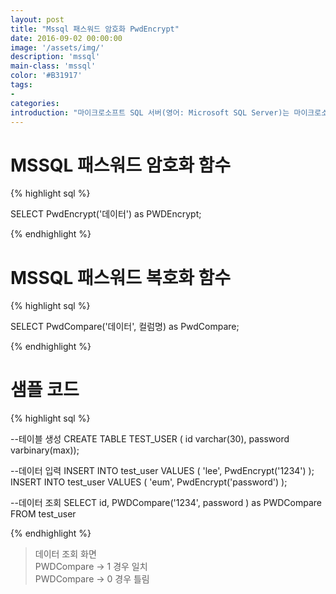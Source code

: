 ```yaml
---
layout: post
title: "Mssql 패스워드 암호화 PwdEncrypt"
date: 2016-09-02 00:00:00
image: '/assets/img/'
description: 'mssql'
main-class: 'mssql'
color: '#B31917'
tags:
- 
categories:
introduction: "마이크로소프트 SQL 서버(영어: Microsoft SQL Server)는 마이크로소프트가 1989년 사이베이스(Sybase)를 기반으로 개발한 관계형 데이터베이스이다."
---
```


# MSSQL 패스워드 암호화 함수

{% highlight sql %}

SELECT PwdEncrypt('데이터') as PWDEncrypt;

{% endhighlight %}

# MSSQL 패스워드 복호화 함수

{% highlight sql %}

SELECT PwdCompare('데이터', 컬럼명) as PwdCompare;

{% endhighlight %}

# 샘플 코드

{% highlight sql %}

--테이블 생성
CREATE TABLE TEST_USER ( id varchar(30), password varbinary(max));

--데이터 입력
INSERT INTO test_user VALUES ( 'lee', PwdEncrypt('1234') );
INSERT INTO test_user VALUES ( 'eum', PwdEncrypt('password') );

--데이터 조회
SELECT id, PWDCompare('1234', password ) as PWDCompare
FROM test_user

{% endhighlight %}

> 데이터 조회 화면<br/>
> PWDCompare -> 1 경우 일치 <br/>
> PWDCompare -> 0 경우 틀림
	


